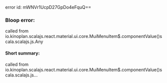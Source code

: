 error id: mWNVr1UcpD27GpDo4eFquQ==
### Bloop error:

called from io.kinoplan.scalajs.react.material.ui.core.MuiMenuItem$.componentValue()scala.scalajs.js.Any
#### Short summary: 

called from io.kinoplan.scalajs.react.material.ui.core.MuiMenuItem$.componentValue()scala.scalajs.js...